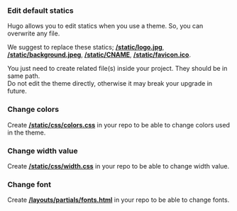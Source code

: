 ### Edit default statics

Hugo allows you to edit statics when you use a theme. So, you can overwrite any file.  

We suggest to replace these statics; [**/static/logo.jpg**](/static/logo.jpg), [**/static/background.jpeg**](/static/background.jpeg), [**/static/CNAME**](/static/CNAME), [**/static/favicon.ico**](/static/favicon.ico).  

You just need to create related file(s) inside your project. They should be in same path.  
Do not edit the theme directly, otherwise it may break your upgrade in future.

### Change colors

Create [**/static/css/colors.css**](/static/css/colors.css) in your repo to be able to change colors used in the theme.

### Change width value

Create [**/static/css/width.css**](/static/css/width.css) in your repo to be able to change width value.

### Change font

Create [**/layouts/partials/fonts.html**](/layouts/partials/fonts.html) in your repo to be able to change fonts.
